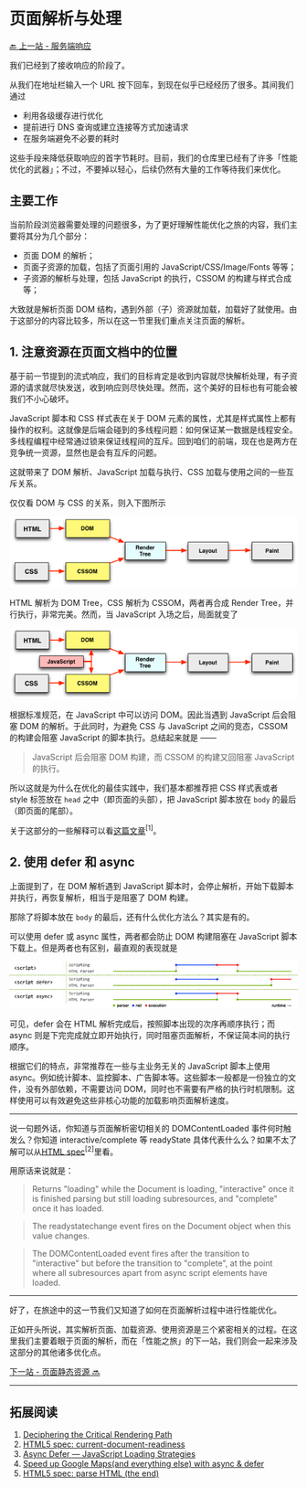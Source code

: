 # 页面解析与处理

[🔙 上一站 - 服务端响应](../3-response/README.md)

我们已经到了接收响应的阶段了。

从我们在地址栏输入一个 URL 按下回车，到现在似乎已经经历了很多。其间我们通过

- 利用各级缓存进行优化
- 提前进行 DNS 查询或建立连接等方式加速请求
- 在服务端避免不必要的耗时

这些手段来降低获取响应的首字节耗时。目前，我们的仓库里已经有了许多「性能优化的武器」；不过，不要掉以轻心，后续仍然有大量的工作等待我们来优化。

## 主要工作

当前阶段浏览器需要处理的问题很多，为了更好理解性能优化之旅的内容，我们主要将其分为几个部分：

- 页面 DOM 的解析；
- 页面子资源的加载，包括了页面引用的 JavaScript/CSS/Image/Fonts 等等；
- 子资源的解析与处理，包括 JavaScript 的执行，CSSOM 的构建与样式合成等；

大致就是解析页面 DOM 结构，遇到外部（子）资源就加载，加载好了就使用。由于这部分的内容比较多，所以在这一节里我们重点关注页面的解析。

## 1. 注意资源在页面文档中的位置

基于前一节提到的流式响应，我们的目标肯定是收到内容就尽快解析处理，有子资源的请求就尽快发送，收到响应则尽快处理。然而，这个美好的目标也有可能会被我们不小心破坏。

JavaScript 脚本和 CSS 样式表在关于 DOM 元素的属性，尤其是样式属性上都有操作的权利。这就像是后端会碰到的多线程问题：如何保证某一数据是线程安全。多线程编程中经常通过锁来保证线程间的互斥。回到咱们的前端，现在也是两方在竞争统一资源，显然也是会有互斥的问题。

这就带来了 DOM 解析、JavaScript 加载与执行、CSS 加载与使用之间的一些互斥关系。

仅仅看 DOM 与 CSS 的关系，则入下图所示

![pipeline for dom and css](./img/pipeline1.png)

HTML 解析为 DOM Tree，CSS 解析为 CSSOM，两者再合成 Render Tree，并行执行，非常完美。然而，当 JavaScript 入场之后，局面就变了

![pipeline for dom and css with js](./img/pipeline2.png)

根据标准规范，在 JavaScript 中可以访问 DOM。因此当遇到 JavaScript 后会阻塞 DOM 的解析。于此同时，为避免 CSS 与 JavaScript 之间的竞态，CSSOM 的构建会阻塞 JavaScript 的脚本执行。总结起来就是 ——

> JavaScript 后会阻塞 DOM 构建，而 CSSOM 的构建又回阻塞 JavaScript 的执行。

所以这就是为什么在优化的最佳实践中，我们基本都推荐把 CSS 样式表或者 style 标签放在 `head` 之中（即页面的头部），把 JavaScript 脚本放在 `body` 的最后（即页面的尾部）。

关于这部分的一些解释可以看[这篇文章](https://calendar.perfplanet.com/2012/deciphering-the-critical-rendering-path/)<sup>[1]</sup>。

## 2. 使用 defer 和 async

上面提到了，在 DOM 解析遇到 JavaScript 脚本时，会停止解析，开始下载脚本并执行，再恢复解析，相当于是阻塞了 DOM 构建。

那除了将脚本放在 `body` 的最后，还有什么优化方法么？其实是有的。

可以使用 defer 或 async 属性，两者都会防止 DOM 构建阻塞在 JavaScript 脚本下载上。但是两者也有区别，最直观的表现就是

![async defer](./img/async-defer.jpeg)

可见，defer 会在 HTML 解析完成后，按照脚本出现的次序再顺序执行；而 async 则是下完完成就立即开始执行，同时阻塞页面解析，不保证简本间的执行顺序。

根据它们的特点，非常推荐在一些与主业务无关的 JavaScript 脚本上使用 async。例如统计脚本、监控脚本、广告脚本等。这些脚本一般都是一份独立的文件，没有外部依赖，不需要访问 DOM，同时也不需要有严格的执行时机限制。这样使用可以有效避免这些非核心功能的加载影响页面解析速度。

---

说一句题外话，你知道与页面解析密切相关的 DOMContentLoaded 事件何时触发么？你知道 interactive/complete 等 readyState 具体代表什么么？如果不太了解可以从[HTML spec](https://html.spec.whatwg.org/multipage/dom.html#current-document-readiness)<sup>[2]</sup>里看。

用原话来说就是：

> Returns "loading" while the Document is loading, "interactive" once it is finished parsing but still loading subresources, and "complete" once it has loaded.

> The readystatechange event fires on the Document object when this value changes.

> The DOMContentLoaded event fires after the transition to "interactive" but before the transition to "complete", at the point where all subresources apart from async script elements have loaded.

---

好了，在旅途中的这一节我们又知道了如何在页面解析过程中进行性能优化。

正如开头所说，其实解析页面、加载资源、使用资源是三个紧密相关的过程。在这里我们主要着眼于页面的解析，而在「性能之旅」的下一站，我们则会一起来涉及这部分的其他诸多优化点。

[下一站 - 页面静态资源 🔜](../5-subresource/README.md)

---

## 拓展阅读

1. [Deciphering the Critical Rendering Path](https://calendar.perfplanet.com/2012/deciphering-the-critical-rendering-path/)
1. [HTML5 spec: current-document-readiness](https://html.spec.whatwg.org/multipage/dom.html#current-document-readiness)
1. [Async Defer — JavaScript Loading Strategies](https://medium.com/@raviroshan.talk/async-defer-javascript-loading-strategies-da489a0ba47e)
1. [Speed up Google Maps(and everything else) with async & defer](https://medium.com/@nikjohn/speed-up-google-maps-and-everything-else-with-async-defer-7b9814efb2b)
1. [HTML5 spec: parse HTML (the end)](https://html.spec.whatwg.org/multipage/parsing.html#the-end)
